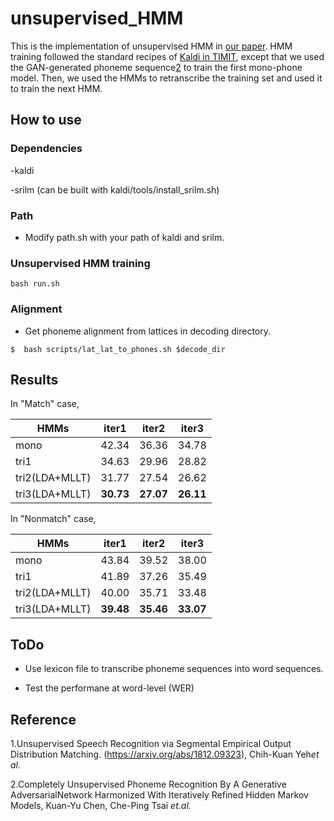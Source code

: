 # unsupervised_HMM

This is the implementation of unsupervised HMM in [our paper](#Citation).  HMM training followed the standard recipes of [Kaldi in TIMIT](https://github.com/kaldi-asr/kaldi/tree/master/egs/timit), except that we used the GAN-generated phoneme sequence[2](#Reference) to train the first  mono-phone model. Then, we used the HMMs to retranscribe the training set and used it to train the next HMM.

<!--If you find this project helpful for your research, please do consider to cite our paper, thanks! -->

## How to use

### Dependencies

-kaldi 

-srilm (can be built with kaldi/tools/install_srilm.sh)

### Path

- Modify path.sh with your path of kaldi and srilm.

### Unsupervised HMM training

```
bash run.sh
```

### Alignment

- Get phoneme alignment from lattices in decoding directory.

```
$  bash scripts/lat_lat_to_phones.sh $decode_dir
```

## Results

In "Match" case, 

|HMMs                    | iter1  |  iter2  | iter3  |
|---------------------| ------- |-------- |-------- |
|mono                    | 42.34 | 36.36 | 34.78 |
|tri1                         | 34.63 | 29.96 | 28.82 |
|tri2(LDA+MLLT) | 31.77 | 27.54 | 26.62 |
|tri3(LDA+MLLT) | **30.73** | **27.07** | **26.11** |

In "Nonmatch" case,

|HMMs                    | iter1  |  iter2  | iter3  |
|---------------------| ------- |-------- |-------- |
|mono                    | 43.84 | 39.52 | 38.00 |
|tri1                         | 41.89 | 37.26 | 35.49 |
|tri2(LDA+MLLT) | 40.00 | 35.71 | 33.48 |
|tri3(LDA+MLLT) | **39.48** | **35.46** | **33.07** |



## ToDo

- Use lexicon file to transcribe phoneme sequences into word sequences.

- Test the performane at word-level (WER)

## Reference
1.Unsupervised Speech Recognition via Segmental Empirical Output Distribution Matching. (https://arxiv.org/abs/1812.09323), Chih-Kuan Yeh*et al.*

2.Completely Unsupervised Phoneme Recognition By A Generative AdversarialNetwork Harmonized With Iteratively Refined Hidden Markov Models,  Kuan-Yu Chen, Che-Ping Tsai *et.al.*



